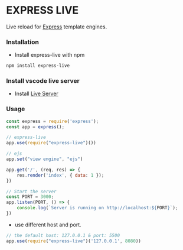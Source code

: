 # EXPRESS LIVE

Live reload for [Express](http://expressjs.com/) template engines. 

### Installation
- Install express-live with npm
```bash
npm install express-live
```

### Install vscode live server
- Install [Live Server](https://marketplace.visualstudio.com/items?itemName=ritwickdey.LiveServer)

### Usage
```javascript
const express = require('express');
const app = express();

// express-live
app.use(require("express-live")())

// ejs
app.set("view engine", "ejs")

app.get('/', (req, res) => {
    res.render('index', { data: 1 });
})

// Start the server
const PORT = 3000;
app.listen(PORT, () => {
    console.log(`Server is running on http://localhost:${PORT}`);
})
```

- use different host and port.
```js
// the default host: 127.0.0.1 & port: 5500
app.use(require("express-live")('127.0.0.1', 8080))
```